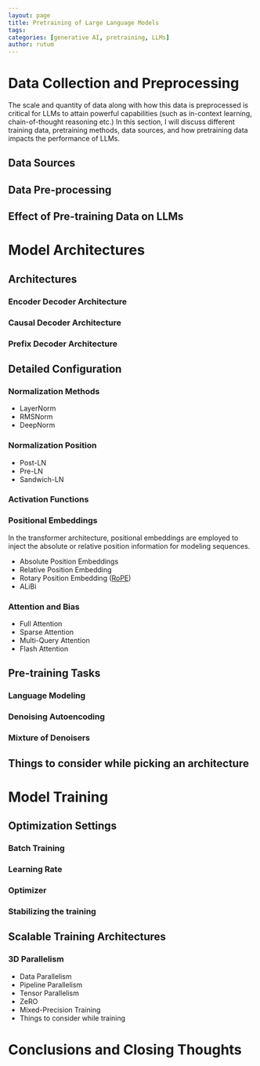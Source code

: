 ```yaml
---
layout: page
title: Pretraining of Large Language Models 
tags:  
categories: [generative AI, pretraining, LLMs]
author: rutum
---
```


# Data Collection and Preprocessing
The scale and quantity of data along with how this data is preprocessed is critical for LLMs to attain powerful capabilities (such as in-context learning, chain-of-thought reasoning etc.) In this section, I will discuss different training data, pretraining methods, data sources, and how pretraining data impacts the performance of LLMs. 

## Data Sources
## Data Pre-processing
## Effect of Pre-training Data on LLMs

# Model Architectures
## Architectures
### Encoder Decoder Architecture
### Causal Decoder Architecture
### Prefix Decoder Architecture
## Detailed Configuration
### Normalization Methods
- LayerNorm
- RMSNorm
- DeepNorm
### Normalization Position
- Post-LN
- Pre-LN
- Sandwich-LN
### Activation Functions
### Positional Embeddings
In the transformer architecture, positional embeddings are employed to inject the absolute or relative position information for modeling sequences. 
- Absolute Position Embeddings
- Relative Position Embedding 
- Rotary Position Embedding ([RoPE](https://arxiv.org/pdf/2310.01924.pdf))
- ALiBi
### Attention and Bias
- Full Attention 
- Sparse Attention
- Multi-Query Attention
- Flash Attention
## Pre-training Tasks
### Language Modeling
### Denoising Autoencoding
### Mixture of Denoisers
## Things to consider while picking an architecture

# Model Training
## Optimization Settings
### Batch Training
### Learning Rate
### Optimizer
### Stabilizing the training
## Scalable Training Architectures
### 3D Parallelism
- Data Parallelism
- Pipeline Parallelism
- Tensor Parallelism
- ZeRO
- Mixed-Precision Training
- Things to consider while training

# Conclusions and Closing Thoughts